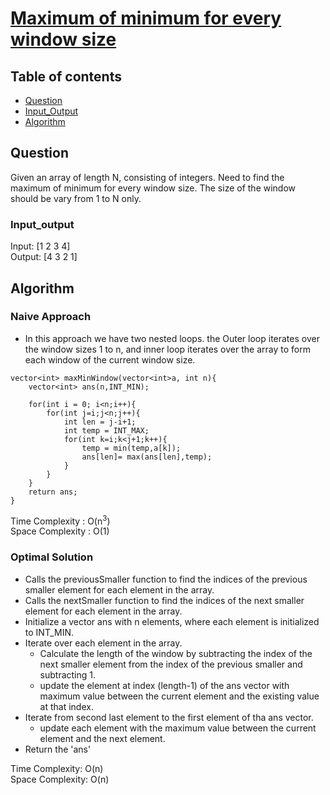 # [Maximum of minimum for every window size](https://www.codingninjas.com/studio/problems/maximum-of-minimum-for-every-window-size_8230783?challengeSlug=striver-sde-challenge&leftPanelTab=0)

## Table of contents

- [Question](#question)
- [Input_Output](#input_output)
- [Algorithm](#algorithm)

## Question
Given an array of length N, consisting of integers. Need to find the maximum of minimum for every window size. The size of the window should be vary from 1 to N only.

### Input_output
Input: [1 2 3 4] </br>
Output: [4 3 2 1]

## Algorithm

### Naive Approach
- In this approach we have two nested loops. the Outer loop iterates over the window sizes 1 to n, and inner loop iterates over the array to form each window of the current window size.
```
vector<int> maxMinWindow(vector<int>a, int n){
    vector<int> ans(n,INT_MIN);

    for(int i = 0; i<n;i++){
        for(int j=i;j<n;j++){
            int len = j-i+1;
            int temp = INT_MAX;
            for(int k=i;k<j+1;k++){
                temp = min(temp,a[k]);
                ans[len]= max(ans[len],temp);
            }
        }
    }
    return ans;
}

```

Time Complexity : O(n<sup>3</sup>)</br>
Space Complexity : O(1)

### Optimal Solution
- Calls the previousSmaller function to find the indices of the previous smaller element for each element in the array.
- Calls the nextSmaller function to find the indices of the next smaller element for each element in the array.
- Initialize a vector ans with n elements, where each element is initialized to INT_MIN.
- Iterate over each element in the array.
    - Calculate the length of the window by subtracting the index of the next smaller element from the index of the previous smaller and subtracting 1.
    - update the element at index (length-1) of the ans vector with maximum value between the current element and the existing value at that index.
- Iterate from second last element to the first element of tha ans vector.
    - update each element with the maximum value between the current element and the next element.
- Return the 'ans'

Time Complexity: O(n)</br>
Space Complexity: O(n)
